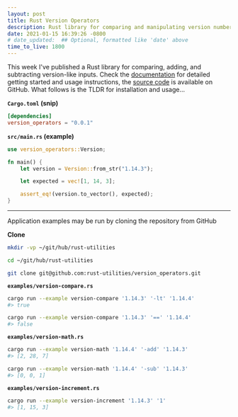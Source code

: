 ```yaml
---
layout: post
title: Rust Version Operators
description: Rust library for comparing and manipulating version numbers
date: 2021-01-15 16:39:26 -0800
# date_updated:  ## Optional, formatted like 'date' above
time_to_live: 1800
---
```



This week I've published a Rust library for comparing, adding, and subtracting version-like inputs. Check the [documentation][link__documentation] for detailed getting started and usage instructions, the [source code][link__source] is available on GitHub. What follows is the TLDR for installation and usage...


**`Cargo.toml` (snip)**


```toml
[dependencies]
version_operators = "0.0.1"
```


**`src/main.rs` (example)**


```rust
use version_operators::Version;

fn main() {
    let version = Version::from_str("1.14.3");

    let expected = vec![1, 14, 3];

    assert_eq!(version.to_vector(), expected);
}
```


---


Application examples may be run by cloning the repository from GitHub


**Clone**


```bash
mkdir -vp ~/git/hub/rust-utilities

cd ~/git/hub/rust-utilities

git clone git@github.com:rust-utilities/version_operators.git
```


**`examples/version-compare.rs`**


```bash
cargo run --example version-compare '1.14.3' '-lt' '1.14.4'
#> true

cargo run --example version-compare '1.14.3' '==' '1.14.4'
#> false
```


**`examples/version-math.rs`**


```bash
cargo run --example version-math '1.14.4' '-add' '1.14.3'
#> [2, 28, 7]

cargo run --example version-math '1.14.4' '-sub' '1.14.3'
#> [0, 0, 1]
```


**`examples/version-increment.rs`**


```bash
cargo run --example version-increment '1.14.3' '1'
#> [1, 15, 3]
```



[link__documentation]: https://github.com/rust-utilities/version_operators/blob/main/.github/README.md "Repository documentation"

[link__source]: https://github.com/rust-utilities/version_operators "Repository source code"

